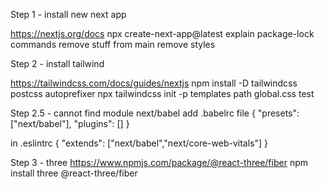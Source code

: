 
Step 1 - install new next app

https://nextjs.org/docs
npx create-next-app@latest
explain package-lock commands
remove stuff from main
remove styles

Step 2 - install tailwind

https://tailwindcss.com/docs/guides/nextjs
npm install -D tailwindcss postcss autoprefixer
npx tailwindcss init -p
templates path
global.css
test

Step 2.5 - cannot find module next/babel
add .babelrc file
{
  "presets": ["next/babel"],
  "plugins": []
}

in .eslintrc
{
  "extends": ["next/babel","next/core-web-vitals"]
}

Step 3 - three
https://www.npmjs.com/package/@react-three/fiber
npm install three @react-three/fiber

